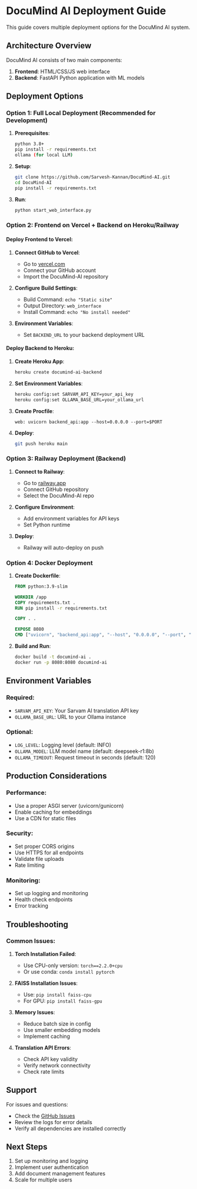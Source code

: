 # DocuMind AI Deployment Guide

This guide covers multiple deployment options for the DocuMind AI system.

## Architecture Overview

DocuMind AI consists of two main components:
1. **Frontend**: HTML/CSS/JS web interface 
2. **Backend**: FastAPI Python application with ML models

## Deployment Options

### Option 1: Full Local Deployment (Recommended for Development)

1. **Prerequisites**:
   ```bash
   python 3.8+
   pip install -r requirements.txt
   ollama (for local LLM)
   ```

2. **Setup**:
   ```bash
   git clone https://github.com/Sarvesh-Kannan/DocuMind-AI.git
   cd DocuMind-AI
   pip install -r requirements.txt
   ```

3. **Run**:
   ```bash
   python start_web_interface.py
   ```

### Option 2: Frontend on Vercel + Backend on Heroku/Railway

#### Deploy Frontend to Vercel:

1. **Connect GitHub to Vercel**:
   - Go to [vercel.com](https://vercel.com)
   - Connect your GitHub account
   - Import the DocuMind-AI repository

2. **Configure Build Settings**:
   - Build Command: `echo "Static site"`
   - Output Directory: `web_interface`
   - Install Command: `echo "No install needed"`

3. **Environment Variables**:
   - Set `BACKEND_URL` to your backend deployment URL

#### Deploy Backend to Heroku:

1. **Create Heroku App**:
   ```bash
   heroku create documind-ai-backend
   ```

2. **Set Environment Variables**:
   ```bash
   heroku config:set SARVAM_API_KEY=your_api_key
   heroku config:set OLLAMA_BASE_URL=your_ollama_url
   ```

3. **Create Procfile**:
   ```
   web: uvicorn backend_api:app --host=0.0.0.0 --port=$PORT
   ```

4. **Deploy**:
   ```bash
   git push heroku main
   ```

### Option 3: Railway Deployment (Backend)

1. **Connect to Railway**:
   - Go to [railway.app](https://railway.app)
   - Connect GitHub repository
   - Select the DocuMind-AI repo

2. **Configure Environment**:
   - Add environment variables for API keys
   - Set Python runtime

3. **Deploy**:
   - Railway will auto-deploy on push

### Option 4: Docker Deployment

1. **Create Dockerfile**:
   ```dockerfile
   FROM python:3.9-slim
   
   WORKDIR /app
   COPY requirements.txt .
   RUN pip install -r requirements.txt
   
   COPY . .
   
   EXPOSE 8080
   CMD ["uvicorn", "backend_api:app", "--host", "0.0.0.0", "--port", "8080"]
   ```

2. **Build and Run**:
   ```bash
   docker build -t documind-ai .
   docker run -p 8080:8080 documind-ai
   ```

## Environment Variables

### Required:
- `SARVAM_API_KEY`: Your Sarvam AI translation API key
- `OLLAMA_BASE_URL`: URL to your Ollama instance

### Optional:
- `LOG_LEVEL`: Logging level (default: INFO)
- `OLLAMA_MODEL`: LLM model name (default: deepseek-r1:8b)
- `OLLAMA_TIMEOUT`: Request timeout in seconds (default: 120)

## Production Considerations

### Performance:
- Use a proper ASGI server (uvicorn/gunicorn)
- Enable caching for embeddings
- Use a CDN for static files

### Security:
- Set proper CORS origins
- Use HTTPS for all endpoints
- Validate file uploads
- Rate limiting

### Monitoring:
- Set up logging and monitoring
- Health check endpoints
- Error tracking

## Troubleshooting

### Common Issues:

1. **Torch Installation Failed**:
   - Use CPU-only version: `torch==2.2.0+cpu`
   - Or use conda: `conda install pytorch`

2. **FAISS Installation Issues**:
   - Use: `pip install faiss-cpu`
   - For GPU: `pip install faiss-gpu`

3. **Memory Issues**:
   - Reduce batch size in config
   - Use smaller embedding models
   - Implement caching

4. **Translation API Errors**:
   - Check API key validity
   - Verify network connectivity
   - Check rate limits

## Support

For issues and questions:
- Check the [GitHub Issues](https://github.com/Sarvesh-Kannan/DocuMind-AI/issues)
- Review the logs for error details
- Verify all dependencies are installed correctly

## Next Steps

1. Set up monitoring and logging
2. Implement user authentication
3. Add document management features
4. Scale for multiple users 